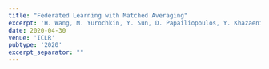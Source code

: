 ```yaml
---
title: "Federated Learning with Matched Averaging"
excerpt: 'H. Wang, M. Yurochkin, Y. Sun, D. Papailiopoulos, Y. Khazaeni, ICLR 2020, ($\color{red}{\text{Oral}}$, Acceptance rate: $\color{red}{1.85\%}$) \[[link](https://openreview.net/forum?id=BkluqlSFDS)\]\[[blog](https://mitibmwatsonailab.mit.edu/research/blog/fedma-layer-wise-federated-learning-with-the-potential-to-fight-ai-bias/)\]\[[talk](https://iclr.cc/virtual/poster_BkluqlSFDS.html)\]'
date: 2020-04-30
venue: 'ICLR'
pubtype: '2020'
excerpt_separator: ""
---
```

